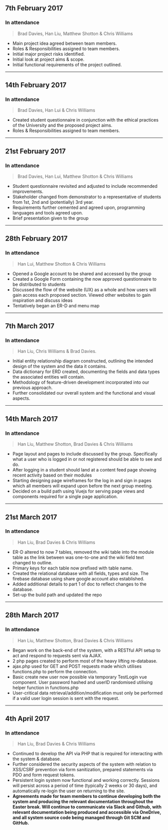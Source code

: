 ## 7th February 2017

### In attendance
> Brad Davies, Han Liu, Matthew Shotton & Chris Williams

* Main project idea agreed between team members.
* Roles & Responsibilities assigned to team members.
* Initial major project risks identified.
* Initial look at project aims & scope.
* Initial functional requirements of the project outlined.

---

## 14th February 2017

### In attendance
> Brad Davies, Han Lui & Chris Williams

* Created student questionnaire in conjunction with the ethical practices of the University and the proposed project aims.
* Roles & Responsibilities assigned to team members.

---

## 21st February 2017

### In attendance
> Brad Davies, Han Lui, Matthew Shotton & Chris Williams

* Student questionnaire revisited and adjusted to include recommended improvements.
* Stakeholder changed from demonstrator to a representative of students from 1st, 2nd and (potentially) 3rd year.
* Requirements further cemented and agreed upon, programming languages and tools agreed upon.
* Brief presentation given to the group

---

## 28th February 2017

### In attendance
> Han Lui, Matthew Shotton & Chris Williams

* Opened a Google account to be shared and accessed by the group
* Created a Google Form containing the now approved questionnaire to be distributed to students
* Discussed the flow of the website (UX) as a whole and how users will gain access each proposed section. Viewed other websites to gain inspiration and discuss ideas  
* Tentatively began an ER-D and menu map

---

## 7th March 2017

### In attendance
> Han Liu, Chris Williams & Brad Davies.

* Initial entity relationship diagram constructed, outlining the intended design of the system and the data it contains.
* Data dictionary for ERD created, documenting the fields and data types the associated entities will contain.
* Methodology of feature-driven development incorporated into our previous approach.
* Further consolidated our overall system and the functional and visual aspects.

---

## 14th March 2017

### In attendance
> Han Liu, Matthew Shotton, Brad Davies & Chris Williams

* Page layout and pages to include discussed by the group. Specifically what a user who is logged in or not registered should be able to see and do.
* After logging in a student should land at a content feed page showing recent activity based on their modules
* Starting designing page wireframes for the log in and sign in pages which all members will expand upon before the next group meeting.
* Decided on a build path using Vuejs for serving page views and components required for a single page application.

---

## 21st March 2017

### In attendance
> Han Liu, Brad Davies & Chris Williams

* ER-D altered to now 7 tables, removed the wiki table into the module table as the link between was one-to-one and the wiki field text changed to outline. 
* Primary keys for each table now prefixed with table name. 
* Created the relational database with all fields, types and size. The firebase database using share google account also established.
* Added additional details to part 1 of doc to reflect changes to the database. 
* Set-up the build path and updated the repo 

---

## 28th March 2017

### In attendance
> Han Liu, Matthew Shotton, Brad Davies & Chris Williams

* Began work on the back-end of the system, with a RESTful API setup to act and respond to requests sent via AJAX.
* 2 php pages created to perform most of the heavy lifting re-database. 
* ajax.php used for GET and POST requests made which utilises functions.php to perform the connection.
* Basic create new user now possible via temporary TestLogin vue component. User password hashed and userID randomised utilising helper function in functions.php
* User-critical data retrieval/addition/modification must only be performed if a valid user login session is sent with the request.

---

## 4th April 2017

### In attendance
> Han Liu, Brad Davies & Chris Williams

* Continued to develop the API via PHP that is required for interacting with the system & database.
* Further considered the security aspects of the system with relation to XSS/CSRF prevention via form sanitization, prepared statements via PDO and form request tokens.
* Persistent login system now functional and working correctly. Sessions will persist across a period of time (typically 2 weeks or 30 days), and automatically re-login the user on returning to the site.
* __Agreements made for team members to continue developing both the system and producing the relevant documentation throughout the Easter break. Will continue to communicate via Slack and Github, with relevant documentation being produced and accessible via OneDrive, and all system source code being managed through Git SCM and GitHub.__
